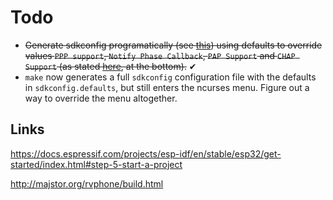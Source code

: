 # Todo

- ~~Generate sdkconfig programatically (see [this](https://docs.espressif.com/projects/esp-idf/en/latest/esp32/api-reference/kconfig.html#using-sdkconfig-defaults)) using defaults to override values `PPP support`, `Notify Phase Callback`, `PAP Support` and `CHAP Support` (as stated [here](http://majstor.org/rvphone/build.html), at the bottom).~~ &#x2714;
- `make` now generates a full `sdkconfig` configuration file with the defaults in `sdkconfig.defaults`, but still enters the ncurses menu. Figure out a way to override the menu altogether.

## Links

<https://docs.espressif.com/projects/esp-idf/en/stable/esp32/get-started/index.html#step-5-start-a-project>

<http://majstor.org/rvphone/build.html>
